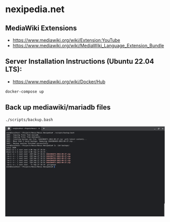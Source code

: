 # nexipedia.net

## MediaWiki Extensions

- https://www.mediawiki.org/wiki/Extension:YouTube
- https://www.mediawiki.org/wiki/MediaWiki_Language_Extension_Bundle

## Server Installation Instructions (Ubuntu 22.04 LTS):

- https://www.mediawiki.org/wiki/Docker/Hub

```bash
docker-compose up
```

## Back up mediawiki/mariadb files

```bash
./scripts/backup.bash
```

![backup script output](./docs/pics/backup_script_output.png)
